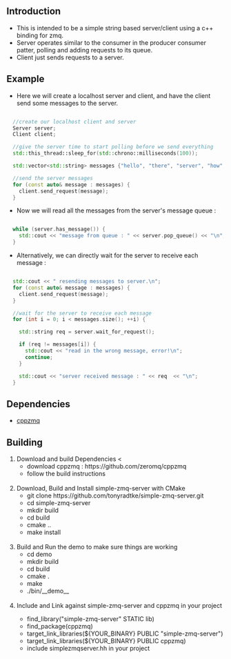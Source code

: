 <h2> Introduction </h2>

  - This is intended to be a simple string based server/client using a c++ binding for zmq.
  - Server operates similar to the consumer in the producer consumer patter, polling and adding 
    requests to its queue.
  - Client just sends requests to a server.

<h2> Example </h2>

  - Here we will create a localhost server and client, and have the client send some messages to the server. 

  ```cpp

    //create our localhost client and server
    Server server; 
    Client client; 

    //give the server time to start polling before we send everything
    std::this_thread::sleep_for(std::chrono::milliseconds(100));

    std::vector<std::string> messages {"hello", "there", "server", "how", "are", "you?"};

    //send the server messages
    for (const auto& message : messages) {
      client.send_request(message);
    }

  ```

  - Now we will read all the messages from the server's message queue :

  ```cpp

    while (server.has_message()) {
      std::cout << "message from queue : " << server.pop_queue() << "\n";
    }  

  ```

  - Alternatively, we can directly wait for the server to receive each message : 

  ```cpp
  
    std::cout << " resending messages to server.\n";
    for (const auto& message : messages) {
      client.send_request(message);
    }

    //wait for the server to receive each message
    for (int i = 0; i < messages.size(); ++i) {

      std::string req = server.wait_for_request();

      if (req != messages[i]) {
        std::cout << "read in the wrong message, error!\n";
        continue;
      }   

      std::cout << "server received message : " << req  << "\n";
    }

  ```
 
  

<h2> Dependencies </h2>

  - [cppzmq](https://github.com/zeromq/cppzmq)


<h2> Building </h2>

<ol>
  <li> Download and build Dependencies <
    <ul>
      <li> download cppzmq : https://github.com/zeromq/cppzmq </li>
      <li> follow the build instructions </li>
    </ul>
  </li>
  <br>
  <li> Download, Build and Install simple-zmq-server with CMake 
    <ul>
      <li> git clone https://github.com/tonyradtke/simple-zmq-server.git </li>
      <li> cd simple-zmq-server </li>
      <li> mkdir build </li>
      <li> cd build </li>
      <li> cmake .. </li>
      <li> make install </li>
    </ul>
  </li>
  <br>
  <li>  Build and Run the demo to make sure things are working 
    <ul> 
      <li> cd demo </li>
      <li> mkdir build </li>
      <li> cd build </li>
      <li> cmake . </li>
      <li> make </li>
      <li> ./bin/__demo__ </li>
    </ul>
  </li>
  <br>
  <li> Include and Link against simple-zmq-server and cppzmq in your project </li>
    <ul>
      <li> find_library("simple-zmq-server" STATIC lib) </li>
      <li> find_package(cppzmq) </li>
      <li> target_link_libraries(${YOUR_BINARY} PUBLIC "simple-zmq-server") </li>
      <li> target_link_libraries(${YOUR_BINARY} PUBLIC cppzmq) </li>
      <li> include simplezmqserver.hh in your project </li>
    </ul> 
  </li>
  <br>
</ol>





